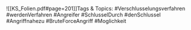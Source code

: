 
![[KS_Folien.pdf#page=201]]Tags & Topics:
   #Verschlusselungsverfahren
   #werdenVerfahren
   #Angreifer
   #SchlusselDurch
   #denSchlussel
   #Angriffnahezu
   #BruteForceAngriff
   #Moglichkeit